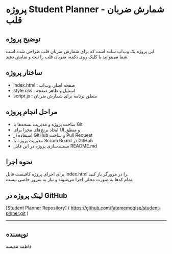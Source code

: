 # پروژه Student Planner - شمارش ضربان قلب

## توضیح پروژه
این پروژه یک وب‌اپ ساده است که برای شمارش ضربان قلب طراحی شده است.  
شما می‌توانید با کلیک روی دکمه، ضربان قلب را ثبت و نمایش دهید.

## ساختار پروژه
- index.html : صفحه اصلی وب‌اپ  
- style.css : استایل و ظاهر صفحه  
- script.js : منطق برنامه برای شمارش ضربان

## مراحل انجام پروژه
- ساخت پروژه و مدیریت نسخه‌ها با Git  
- ایجاد برنچ‌های مجزا برای UI و منطق  
- استفاده از GitHub و ساخت Pull Request  
- مدیریت پروژه با Scrum Board در GitHub  
- مستندسازی پروژه در این فایل README.md  

## نحوه اجرا
برای اجرای پروژه کافیست فایل index.html را در مرورگر باز کنید.  
تمام کدها به صورت محلی اجرا می‌شوند و نیاز به سرور خاصی نیست.

## لینک پروژه در GitHub
[Student Planner Repository]
( https://github.com/fatememoqise/student-plnner.git )

---

## نویسنده  
فاطمه مقیسه